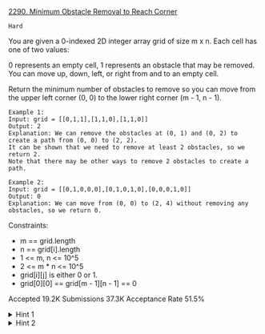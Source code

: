 [2290. Minimum Obstacle Removal to Reach Corner](https://leetcode.com/problems/minimum-obstacle-removal-to-reach-corner/)

`Hard`

You are given a 0-indexed 2D integer array grid of size m x n. Each cell has one of two values:

0 represents an empty cell,
1 represents an obstacle that may be removed.
You can move up, down, left, or right from and to an empty cell.

Return the minimum number of obstacles to remove so you can move from the upper left corner (0, 0) to the lower right corner (m - 1, n - 1).

```
Example 1:
Input: grid = [[0,1,1],[1,1,0],[1,1,0]]
Output: 2
Explanation: We can remove the obstacles at (0, 1) and (0, 2) to create a path from (0, 0) to (2, 2).
It can be shown that we need to remove at least 2 obstacles, so we return 2.
Note that there may be other ways to remove 2 obstacles to create a path.

Example 2:
Input: grid = [[0,1,0,0,0],[0,1,0,1,0],[0,0,0,1,0]]
Output: 0
Explanation: We can move from (0, 0) to (2, 4) without removing any obstacles, so we return 0.
``` 

Constraints:

- m == grid.length
- n == grid[i].length
- 1 <= m, n <= 10^5
- 2 <= m * n <= 10^5
- grid[i][j] is either 0 or 1.
- grid[0][0] == grid[m - 1][n - 1] == 0

Accepted
19.2K
Submissions
37.3K
Acceptance Rate
51.5%

<details>
<summary>Hint 1</summary>

Model the grid as a graph where cells are nodes and edges are between adjacent cells. Edges to cells with obstacles have a cost of 1 and all other edges have a cost of 0.

</details>

<details>
<summary>Hint 2</summary>

Could you use 0-1 Breadth-First Search or Dijkstra’s algorithm?

</details>